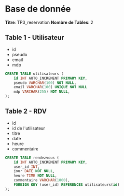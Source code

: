 # Base de donnée

**Titre**: TP3_reservation
**Nombre de Tables**: 2

## Table 1 - Utilisateur

- id
- pseudo
- email
- mdp

```sql
CREATE TABLE utilisateurs (
    id INT AUTO_INCREMENT PRIMARY KEY,
    pseudo VARCHAR(100) NOT NULL,
    email VARCHAR(100) UNIQUE NOT NULL
    mdp VARCHAR(255) NOT NULL,
);
```

## Table 2 - RDV

- id
- id de l'utilisateur
- titre
- date
- heure
- commentaire

```sql
CREATE TABLE rendezvous (
    id INT AUTO_INCREMENT PRIMARY KEY,
    user_id INT,
    jour DATE NOT NULL,
    heure TIME NOT NULL,
    commentaire VARCHAR(1000),
    FOREIGN KEY (user_id) REFERENCES utilisateurs(id)
);
```